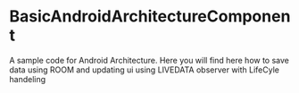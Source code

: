 # BasicAndroidArchitectureComponent
A sample code for Android Architecture.
Here you will find here how to save data using ROOM and updating ui using LIVEDATA observer with LifeCyle handeling
